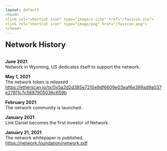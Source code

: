 ```yaml
---
layout: default
<head>
<link rel="shortcut icon" type="image/x-icon" href="/favicon.ico">
<link rel="shortcut icon" type="image/png" href="/favicon.png">
</head>
---
```


<b><font size="5">Network History</font></b>
<br>
<br>

**June 2021**
<br>
Network in Wyoming, US dedicates itself to support the network.

**May 1, 2021**
<br>
The network token is released
https://etherscan.io/tx/0x5a2d2d385e7210e9df6609e03eaf6e399ad9a037e27811c7c5687905036c659b

**February 2021**
<br>
The network community is launched.

**January 2021**
<br>
Link Daniel becomes the first investor of Network.

**January 21, 2021**
<br>
The network whitepaper is published.
https://network.foundation/network.pdf 
